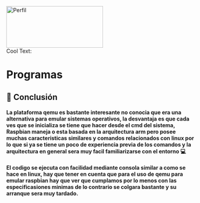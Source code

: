 <a href="https://es.cooltext.com"><img src="https://images.cooltext.com/5465873.png" width="255" height="110" alt="Perfil" /></a>
<br /><a href="https://es.cooltext.com"><a href="http://es.cooltext.com" target="_top"><img src="https://cooltext.com/images/ct_pixel.gif" width="80" height="15" alt="Cool Text: Generador de Logotipos y Gráficos." border="0" /></a>

# Programas
## :black_square_button: Conclusión 

#### La plataforma qemu es bastante interesante no conocia que era una alternativa para emular sistemas operativos, la desvantaja es que cada ves que se inicializa se tiene que hacer desde el cmd del sistema, Raspbian maneja o esta basada en la arquitectura arm pero posee muchas caracteristicas similares y comandos relacionados con linux por lo que si ya se tiene un poco de experiencia previa de los comandos y la arquitectura en general sera muy facil familiarizarse con el entorno :computer:

#### El codigo se ejecuta con facilidad mediante consola similar a como se hace en linux, hay que tener en cuenta que para el uso de qemu para emular raspbian hay que ver que cumplamos por lo menos con las especificasiones minimas de lo contrario se colgara bastante y su arranque sera muy tardado. 
